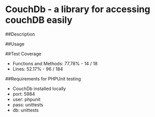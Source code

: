 # CouchDb - a library for accessing couchDB easily

##Description

##Usage

##Test Coverage
- Functions and Methods: 77.78% - 14 / 18
- Lines: 52.17% - 96 / 184

##Requirements for PHPUnit testing
- CouchDb installed locally
- port: 5984
- user: phpunit
- pass: unittests
- db: unittests